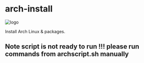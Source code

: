 # arch-install
![logo](https://github.com/ash91/arch-install/assets/6077624/a9de1dec-1d76-45b5-b01a-ae6d4ce50743)


Install Arch Linux & packages.

## Note script is not ready to run !!! please run commands from archscript.sh manually
